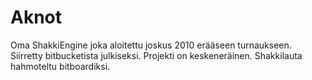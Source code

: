 Aknot
==================

Oma ShakkiEngine joka aloitettu joskus 2010 erääseen turnaukseen.
Siirretty bitbucketista julkiseksi. Projekti on keskeneräinen. Shakkilauta hahmoteltu bitboardiksi.

